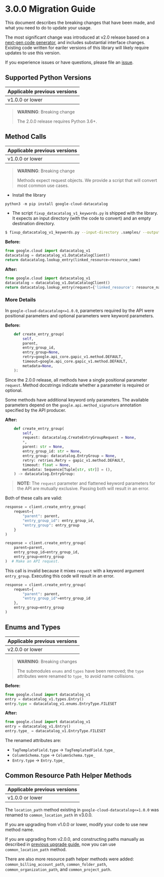 # 3.0.0 Migration Guide

This document describes the breaking changes that have been made, and what you need to do to update your usage.

The most significant change was introduced at v2.0 release based on a [next-gen code generator](https://github.com/googleapis/gapic-generator-python), and includes substantial interface changes. Existing code written for eariler versions of this library will likely require updates to use this version.

If you experience issues or have questions, please file an [issue](https://github.com/googleapis/python-datacatalog/issues).

## Supported Python Versions

| Applicable previous versions |
|:-----------------------------|
| v1.0.0 or lower              |

> **WARNING**: Breaking change
> 
> The 2.0.0 release requires Python 3.6+.


## Method Calls

| Applicable previous versions |
|:-----------------------------|
| v1.0.0 or lower              |

> **WARNING**: Breaking change
>
> Methods expect request objects. We provide a script that will convert most common use cases.

* Install the library

```py
python3 -m pip install google-cloud-datacatalog
```

* The script `fixup_datacatalog_v1_keywords.py` is shipped with the library. It expects
an input directory (with the code to convert) and an empty destination directory.

```sh
$ fixup_datacatalog_v1_keywords.py --input-directory .samples/ --output-directory samples/
```

**Before:**
```py
from google.cloud import datacatalog_v1
datacatalog = datacatalog_v1.DataCatalogClient()
return datacatalog.lookup_entry(linked_resource=resource_name)
```


**After:**
```py
from google.cloud import datacatalog_v1
datacatalog = datacatalog_v1.DataCatalogClient()
return datacatalog.lookup_entry(request={'linked_resource': resource_name})
```

### More Details

In `google-cloud-datacatalog<=1.0.0`, parameters required by the API were positional parameters and optional parameters were keyword parameters.

**Before:**
```py
    def create_entry_group(
        self,
        parent,
        entry_group_id,
        entry_group=None,
        retry=google.api_core.gapic_v1.method.DEFAULT,
        timeout=google.api_core.gapic_v1.method.DEFAULT,
        metadata=None,
    ):
```

Since the 2.0.0 release, all methods have a single positional parameter `request`. Method docstrings indicate whether a parameter is required or optional.

Some methods have additional keyword only parameters. The available parameters depend on the `google.api.method_signature` annotation specified by the API producer.


**After:**
```py
    def create_entry_group(
        self,
        request: datacatalog.CreateEntryGroupRequest = None,
        *,
        parent: str = None,
        entry_group_id: str = None,
        entry_group: datacatalog.EntryGroup = None,
        retry: retries.Retry = gapic_v1.method.DEFAULT,
        timeout: float = None,
        metadata: Sequence[Tuple[str, str]] = (),
    ) -> datacatalog.EntryGroup:
```

> **NOTE:** The `request` parameter and flattened keyword parameters for the API are mutually exclusive.
> Passing both will result in an error.

Both of these calls are valid:

```py
response = client.create_entry_group(
    request={
        "parent": parent,
        "entry_group_id": entry_group_id,
        "entry_group": entry_group
    }
)
```

```py
response = client.create_entry_group(
    parent=parent, 
    entry_group_id=entry_group_id,
    entry_group=entry_group
)  # Make an API request.
```

This call is invalid because it mixes `request` with a keyword argument `entry_group`. Executing this code
will result in an error.

```py
response = client.create_entry_group(
    request={
        "parent": parent,
        "entry_group_id"=entry_group_id
    },
    entry_group=entry_group
)
```



## Enums and Types

| Applicable previous versions |
|:-----------------------------|
| v2.0.0 or lower              |

> **WARNING**: Breaking changes
> 
> The submodules `enums` and `types` have been removed; the `type` attributes were renamed to `type_` to avoid name collisions.

**Before:**
```py
from google.cloud import datacatalog_v1
entry = datacatalog_v1.types.Entry()
entry.type = datacatalog_v1.enums.EntryType.FILESET
```


**After:**
```py
from google.cloud import datacatalog_v1
entry = datacatalog_v1.Entry()
entry.type_ = datacatalog_v1.EntryType.FILESET
```

The renamed attributes are:

* `TagTemplateField.type` -> `TagTemplatedField.type_`
* `ColumnSchema.type` -> `ColumnSchema.type_`
* `Entry.type` -> `Entry.type_`

## Common Resource Path Helper Methods

| Applicable previous versions |
|:-----------------------------|
| v1.0.0 or lower              |

The `location_path` method existing in `google-cloud-datacatalog<=1.0.0` was renamed to `common_location_path` in v3.0.0.

If you are upgrading from v1.0.0 or lower, modify your code to use new method name.

If you are upgrading from v2.0.0, and constructing paths manually as described in [previous upgrade guide](https://github.com/googleapis/python-datacatalog/blob/v2.0.0/UPGRADING.md#project-path-helper-methods), now you can use `common_location_path` method.

There are also more resource path helper methods were added: `common_billing_account_path`, `common_folder_path`, `common_organization_path`, and `common_project_path`.
